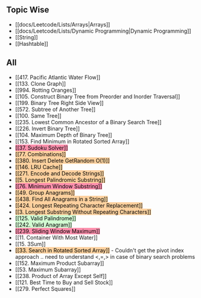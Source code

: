 ## Topic Wise
- [[docs/Leetcode/Lists/Arrays|Arrays]]
- [[docs/Leetcode/Lists/Dynamic Programming|Dynamic Programming]]
- [[String]]
- [[Hashtable]]

## All
- [[417. Pacific Atlantic Water Flow]]
- [[133. Clone Graph]]
- [[994. Rotting Oranges]]
- [[105. Construct Binary Tree from Preorder and Inorder Traversal]]
- [[199. Binary Tree Right Side View]]
- [[572. Subtree of Another Tree]]
- [[100. Same Tree]]
- [[235. Lowest Common Ancestor of a Binary Search Tree]]
- [[226. Invert Binary Tree]]
- [[104. Maximum Depth of Binary Tree]]
- [[153. Find Minimum in Rotated Sorted Array]]
- <mark style="background: #FF5582A6;">[[37. Sudoku Solver]]</mark> 
- <mark style="background: #FFB86CA6;">[[77. Combinations]]</mark> 
- <mark style="background: #FFB86CA6;">[[380. Insert Delete GetRandom O(1)]]</mark> 
- <mark style="background: #FFB86CA6;">[[146. LRU Cache]]</mark> 
- <mark style="background: #FFB86CA6;">[[271. Encode and Decode Strings]]</mark> 
- <mark style="background: #FFB86CA6;">[[5. Longest Palindromic Substring]]</mark> 
- <mark style="background: #FF5582A6;">[[76. Minimum Window Substring]]</mark> 
- <mark style="background: #FFB86CA6;">[[49. Group Anagrams]]</mark> 
- <mark style="background: #FFB86CA6;">[[438. Find All Anagrams in a String]]</mark> 
- <mark style="background: #FFB86CA6;">[[424. Longest Repeating Character Replacement]]</mark> 
- <mark style="background: #FFB86CA6;">[[3. Longest Substring Without Repeating Characters]] </mark> 
- <mark style="background: #BBFABBA6;">[[125. Valid Palindrome]]</mark> 
- <mark style="background: #BBFABBA6;">[[242. Valid Anagram]]</mark>  
- <mark style="background: #FF5582A6;">[[239. Sliding Window Maximum]]</mark> 
- [[11. Container With Most Water]]
- [[15. 3Sum]]
- <mark style="background: #FFB86CA6;">[[33. Search in Rotated Sorted Array]]</mark> 
		  - Couldn't get the pivot index approach .. need to understand <,=,> in case of binary search problems
- [[152. Maximum Product Subarray]]
- [[53. Maximum Subarray]]
- [[238. Product of Array Except Self]]
- [[121. Best Time to Buy and Sell Stock]]
- [[279. Perfect Squares]]